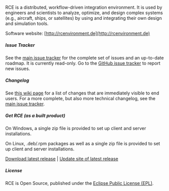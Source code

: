 RCE is a distributed, workflow-driven integration environment. It is used by engineers and scientists to analyze, optimize, and design complex systems (e.g., aircraft, ships, or satellites) by using and integrating their own design and simulation tools.

Software website: [http://rcenvironment.de](http://rcenvironment.de)

##### Issue Tracker

See the [main issue tracker](https://www.sistec.dlr.de/mantis/roadmap_page.php) for the complete set of issues and an up-to-date roadmap. It is currently read-only. Go to the [GitHub issue tracker](https://github.com/rcenvironment/rce/issues) to report new issues.

##### Changelog

See [this wiki page](https://github.com/rcenvironment/rce/wiki/Changelog:-6.x.x-Releases) for a list of changes that are immediately visible to end users. For a more complete, but also more technical changelog, see the [main issue tracker](https://www.sistec.dlr.de/mantis/changelog_page.php).

##### Get RCE (as a built product)

On Windows, a single zip file is provided to set up client and server installations.

On Linux, .deb/.rpm packages as well as a single zip file is provided to set up client and server installations.

[Download latest release](http://software.dlr.de/updates/rce/6.x/products/standard/releases/latest/) | [Update site of latest release](http://software.dlr.de/updates/rce/6.x/repositories/standard/releases/latest/)

##### License

RCE is Open Source, published under the [Eclipse Public License (EPL)](http://opensource.org/licenses/EPL-1.0).
